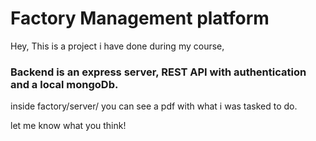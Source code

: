 # Factory Management platform
Hey,
This is a project i have done during my course,

### Backend is an express server, REST API  with authentication and a local mongoDb.

inside factory/server/ you can see a pdf with what i was tasked to do.


let me know what you think!
